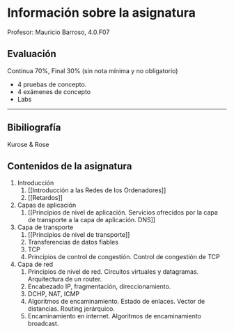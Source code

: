 # Información sobre la asignatura
Profesor: Mauricio Barroso, 4.0.F07

## Evaluación

Continua 70%, Final 30% (sin nota mínima y no obligatorio)

- 4 pruebas de concepto.
- 4 exámenes de concepto
- Labs
---
## Bibiliografía

Kurose & Rose

## Contenidos de la asignatura

1. Introducción
	1. [[Introducción a las Redes de los Ordenadores]]
	2. [[Retardos]]
2. Capas de aplicación
	1. [[Principios de nivel de aplicación. Servicios ofrecidos por la capa de transporte a la capa de aplicación. DNS]]
3. Capa de transporte
	1. [[Principios de nivel de transporte]]
	2. Transferencias de datos fiables
	3. TCP
	4. Principios de control de congestión. Control de congestión de TCP
4. Capa de red
	1. Principios de nivel de red. Circuitos virtuales y datagramas. Arquitectura de un router. 
	2. Encabezado IP, fragmentación, direccionamiento.
	3. DCHP, NAT, ICMP
	4. Algoritmos de encaminamiento. Estado de enlaces. Vector de distancias. Routing jerárquico.
	5. Encaminamiento en internet. Algoritmos de encaminamiento broadcast.
